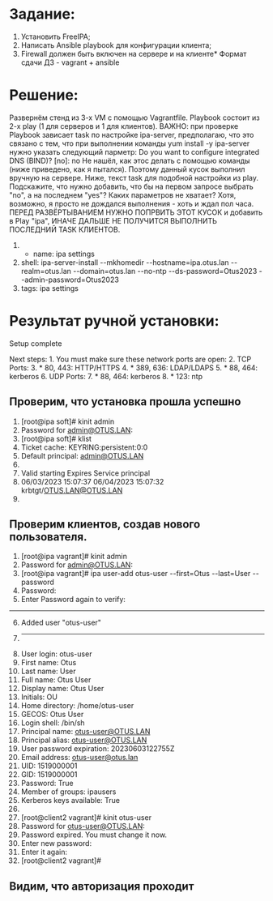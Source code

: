 # Задание:
1. Установить FreeIPA;
2. Написать Ansible playbook для конфигурации клиента;
3. Firewall должен быть включен на сервере и на клиенте*
Формат сдачи ДЗ - vagrant + ansible

# Решение:
Развернём стенд из 3-х VM с помощью Vagrantfile.
Playbook состоит из 2-х play (1 для серверов и 1 для клиентов).
ВАЖНО: при проверке Playbook зависает task по настройке ipa-server, предполагаю, что это связано с тем, что при выполнении  команды yum install -y ipa-server нужно указать следующий парметр:
Do you want to configure integrated DNS (BIND)? [no]: no
Не нашёл, как этос делать с помощью команды (ниже приведено, как я пытался).
Поэтому данный кусок выполнил вручную на сервере.
Ниже, текст task для подобной настройки из play.
Подскажите, что нужно добавить, что бы на первом запросе выбрать "no", а на последнем "yes"?
Каких параметров не хватает?
Хотя, возможно, я просто не дождался выполнения - хоть и ждал пол часа.
ПЕРЕД РАЗВЁРТЫВАНИЕМ НУЖНО ПОПРВИТЬ ЭТОТ КУСОК и добавить в Play "ipa", ИНАЧЕ ДАЛЬШЕ НЕ ПОЛУЧИТСЯ ВЫПОЛНИТЬ ПОСЛЕДНИЙ TASK КЛИЕНТОВ.

1. - name: ipa settings
2. shell: ipa-server-install --mkhomedir --hostname=ipa.otus.lan --realm=otus.lan --domain=otus.lan --no-ntp --ds-password=Otus2023 --admin-password=Otus2023
3. tags: ipa settings

# Результат ручной установки:
Setup complete

Next steps:
        1. You must make sure these network ports are open:
                2. TCP Ports:
                  3. * 80, 443: HTTP/HTTPS
                  4. * 389, 636: LDAP/LDAPS
                  5. * 88, 464: kerberos
                6. UDP Ports:
                  7. * 88, 464: kerberos
                  8. * 123: ntp

## Проверим, что установка прошла успешно
1. [root@ipa soft]# kinit admin
2. Password for admin@OTUS.LAN: 
3. [root@ipa soft]# klist 
4. Ticket cache: KEYRING:persistent:0:0
5. Default principal: admin@OTUS.LAN
6.
7. Valid starting       Expires              Service principal
8. 06/03/2023 15:07:37  06/04/2023 15:07:32  krbtgt/OTUS.LAN@OTUS.LAN
9. 
## Проверим клиентов, создав нового пользователя.

1. [root@ipa vagrant]# kinit admin
2. Password for admin@OTUS.LAN: 
3. [root@ipa vagrant]# ipa user-add otus-user --first=Otus --last=User --password
4. Password: 
5. Enter Password again to verify:
----------------------
6. Added user "otus-user"
7. ----------------------
8.   User login: otus-user
9.  First name: Otus
10. Last name: User
11.  Full name: Otus User
12.  Display name: Otus User
13.  Initials: OU
14.   Home directory: /home/otus-user
15.   GECOS: Otus User
16.  Login shell: /bin/sh
17.   Principal name: otus-user@OTUS.LAN
18.  Principal alias: otus-user@OTUS.LAN
19.  User password expiration: 20230603122755Z
20.  Email address: otus-user@otus.lan
21.  UID: 1519000001
22.  GID: 1519000001
23.  Password: True
24.  Member of groups: ipausers
25.  Kerberos keys available: True
26.
27. [root@client2 vagrant]# kinit otus-user
28. Password for otus-user@OTUS.LAN: 
29. Password expired.  You must change it now.
30. Enter new password:
31. Enter it again:
32. [root@client2 vagrant]# 

## Видим, что авторизация проходит